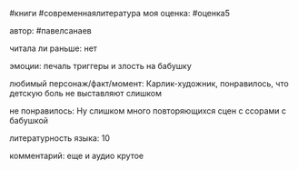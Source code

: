 #книги #современнаялитература
моя оценка: #оценка5 

автор: #павелсанаев

читала ли раньше: нет

эмоции: печаль триггеры и злость на бабушку

любимый персонаж/факт/момент:
Карлик-художник, понравилось, что детскую боль не выставляют слишком 

не понравилось:
Ну слишком много повторяющихся сцен с ссорами с бабушкой

литературность языка: 10

комментарий: еще и аудио крутое 
